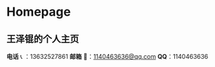 # Homepage
## 王泽锟的个人主页
**电话** :telephone_receiver: ：13632527861
**邮箱** :e-mail:：1140463636@qq.com
**QQ**：1140463636
